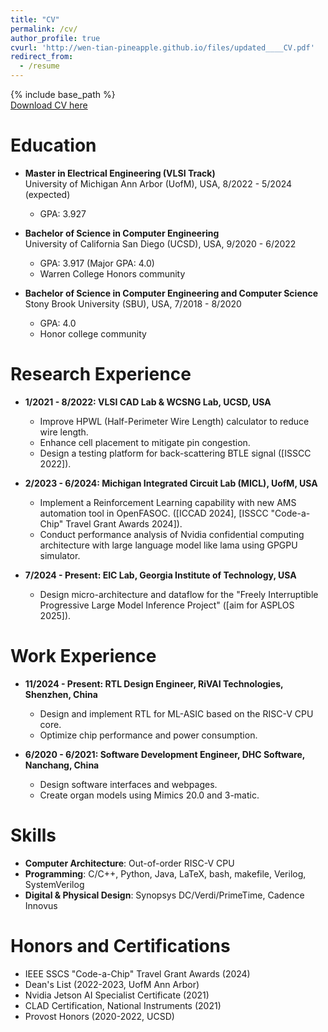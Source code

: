 ```yaml
---
title: "CV"  
permalink: /cv/  
author_profile: true  
cvurl: 'http://wen-tian-pineapple.github.io/files/updated____CV.pdf'  
redirect_from:  
  - /resume  
---
```


{% include base_path %}  
[Download CV here](http://wen-tian-pineapple.github.io/files/updated____CV.pdf)

Education  
======  
* **Master in Electrical Engineering (VLSI Track)**  
  University of Michigan Ann Arbor (UofM), USA, 8/2022 - 5/2024 (expected)  
  - GPA: 3.927  

* **Bachelor of Science in Computer Engineering**  
  University of California San Diego (UCSD), USA, 9/2020 - 6/2022  
  - GPA: 3.917 (Major GPA: 4.0)  
  - Warren College Honors community  

* **Bachelor of Science in Computer Engineering and Computer Science**  
  Stony Brook University (SBU), USA, 7/2018 - 8/2020  
  - GPA: 4.0  
  - Honor college community  

Research Experience  
======  
* **1/2021 - 8/2022: VLSI CAD Lab & WCSNG Lab, UCSD, USA**  
  - Improve HPWL (Half-Perimeter Wire Length) calculator to reduce wire length.  
  - Enhance cell placement to mitigate pin congestion.  
  - Design a testing platform for back-scattering BTLE signal ([ISSCC 2022]).  

* **2/2023 - 6/2024: Michigan Integrated Circuit Lab (MICL), UofM, USA**  
  - Implement a Reinforcement Learning capability with new AMS automation tool in OpenFASOC. ([ICCAD 2024], [ISSCC "Code-a-Chip" Travel Grant Awards 2024]).  
  - Conduct performance analysis of Nvidia confidential computing architecture with large language model like lama using GPGPU simulator.  

* **7/2024 - Present: EIC Lab, Georgia Institute of Technology, USA**  
  - Design micro-architecture and dataflow for the "Freely Interruptible Progressive Large Model Inference Project" ([aim for ASPLOS 2025]).  

Work Experience  
======  
* **11/2024 - Present: RTL Design Engineer, RiVAI Technologies, Shenzhen, China**  
  - Design and implement RTL for ML-ASIC based on the RISC-V CPU core.  
  - Optimize chip performance and power consumption.  

* **6/2020 - 6/2021: Software Development Engineer, DHC Software, Nanchang, China**  
  - Design software interfaces and webpages.  
  - Create organ models using Mimics 20.0 and 3-matic.  

Skills  
======  
* **Computer Architecture**: Out-of-order RISC-V CPU  
* **Programming**: C/C++, Python, Java, LaTeX, bash, makefile, Verilog, SystemVerilog  
* **Digital & Physical Design**: Synopsys DC/Verdi/PrimeTime, Cadence Innovus  

Honors and Certifications  
======  
* IEEE SSCS "Code-a-Chip" Travel Grant Awards (2024)  
* Dean's List (2022-2023, UofM Ann Arbor)  
* Nvidia Jetson AI Specialist Certificate (2021)  
* CLAD Certification, National Instruments (2021)  
* Provost Honors (2020-2022, UCSD)  